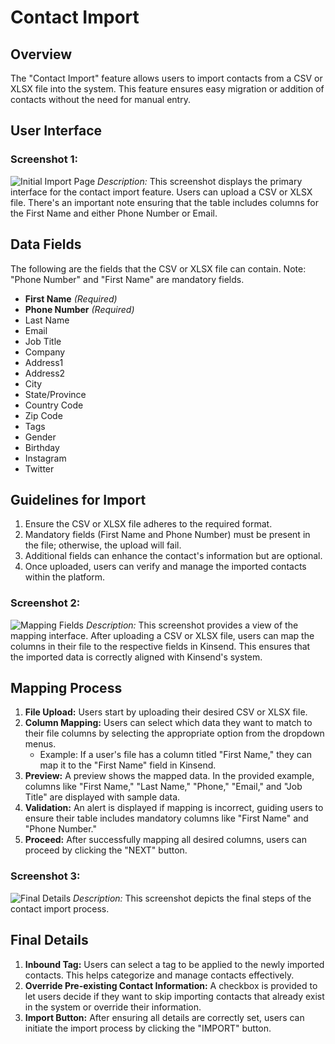 # Contact Import

## Overview
The "Contact Import" feature allows users to import contacts from a CSV or XLSX file into the system. This feature ensures easy migration or addition of contacts without the need for manual entry.

## User Interface

### Screenshot 1:
![Initial Import Page](/assets/images/contact-import-screenshot1.png)
*Description:* This screenshot displays the primary interface for the contact import feature. Users can upload a CSV or XLSX file. There's an important note ensuring that the table includes columns for the First Name and either Phone Number or Email.

## Data Fields

The following are the fields that the CSV or XLSX file can contain. Note: "Phone Number" and "First Name" are mandatory fields.

- **First Name** *(Required)*
- **Phone Number** *(Required)*
- Last Name
- Email
- Job Title
- Company
- Address1
- Address2
- City
- State/Province
- Country Code
- Zip Code
- Tags
- Gender
- Birthday
- Instagram
- Twitter

## Guidelines for Import

1. Ensure the CSV or XLSX file adheres to the required format.
2. Mandatory fields (First Name and Phone Number) must be present in the file; otherwise, the upload will fail.
3. Additional fields can enhance the contact's information but are optional.
4. Once uploaded, users can verify and manage the imported contacts within the platform.

### Screenshot 2:
![Mapping Fields](/assets/images/contact-import-screenshot2.png)
*Description:* This screenshot provides a view of the mapping interface. After uploading a CSV or XLSX file, users can map the columns in their file to the respective fields in Kinsend. This ensures that the imported data is correctly aligned with Kinsend's system.

## Mapping Process

1. **File Upload:** Users start by uploading their desired CSV or XLSX file.
2. **Column Mapping:** Users can select which data they want to match to their file columns by selecting the appropriate option from the dropdown menus.
    - Example: If a user's file has a column titled "First Name," they can map it to the "First Name" field in Kinsend.
3. **Preview:** A preview shows the mapped data. In the provided example, columns like "First Name," "Last Name," "Phone," "Email," and "Job Title" are displayed with sample data.
4. **Validation:** An alert is displayed if mapping is incorrect, guiding users to ensure their table includes mandatory columns like "First Name" and "Phone Number."
5. **Proceed:** After successfully mapping all desired columns, users can proceed by clicking the "NEXT" button.

### Screenshot 3:
![Final Details](/assets/images/contact-import-screenshot3.png)
*Description:* This screenshot depicts the final steps of the contact import process.

## Final Details

1. **Inbound Tag:** Users can select a tag to be applied to the newly imported contacts. This helps categorize and manage contacts effectively.
2. **Override Pre-existing Contact Information:** A checkbox is provided to let users decide if they want to skip importing contacts that already exist in the system or override their information.
3. **Import Button:** After ensuring all details are correctly set, users can initiate the import process by clicking the "IMPORT" button.


